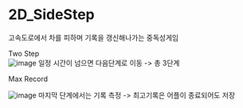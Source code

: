 # 2D_SideStep

고속도로에서 차를 피하며 기록을 갱신해나가는 중독성게임

Two Step  
![image](https://user-images.githubusercontent.com/48191157/71569136-47112b00-2b10-11ea-9cd0-6256898e5301.png)  일정 시간이 넘으면 다음단계로 이동   -> 총 3단계

Max Record 

![image](https://user-images.githubusercontent.com/48191157/71569163-82abf500-2b10-11ea-8e40-303a8ab98474.png)  마지막 단계에서는 기록 측정 -> 최고기록은 어플이 종료되어도 저장
